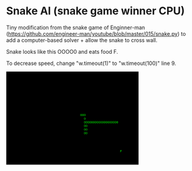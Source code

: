 # Snake AI (snake game winner CPU)

Tiny modification from the snake game of Enginner-man (https://github.com/engineer-man/youtube/blob/master/015/snake.py) to add a computer-based solver + allow the snake to cross wall.

Snake looks like this OOOO0 and eats food F.

To decrease speed, change "w.timeout(1)" to "w.timeout(100)" line 9.

<img src="snake.png" alt="snakepreview" weight="250" height="250">
